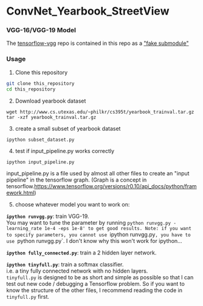 # ConvNet_Yearbook_StreetView


### VGG-16/VGG-19 Model
The [tensorflow-vgg](https://github.com/machrisaa/tensorflow-vgg) repo is contained in this repo as a ["fake submodule"](http://debuggable.com/posts/git-fake-submodules:4b563ee4-f3cc-4061-967e-0e48cbdd56cb)

### Usage

1. Clone this repository
  ```bash
  git clone this_repository
  cd this_repository
  ```

2. Download yearbook dataset
  ```
  wget http://www.cs.utexas.edu/~philkr/cs395t/yearbook_trainval.tar.gz
  tar -xzf yearbook_trainval.tar.gz 
  ```

3. create a small subset of yearbook dataset
  ```
  ipython subset_dataset.py
  ```

4. test if input_pipeline.py works correctly
  ```
  ipython input_pipeline.py
  ```
  input_pipeline.py is a file used by almost all other files to create an "input pipeline" in the tensorflow graph. (Graph is a concept in tensorflow.https://www.tensorflow.org/versions/r0.10/api_docs/python/framework.html) 
  
5. choose whatever model you want to work on:

  **`ipython runvgg.py`**: train VGG-19.  
  You may want to tune the parameter by running `python runvgg.py -learning_rate 1e-4 -eps 1e-8' to get good results. Note: if you want to specify parameters, you cannot use `ipython runvgg.py`, you have to use `python runvgg.py`. I don't know why this won't work for ipython...
  
  **`ipython fully_connected.py`**: train a 2 hidden layer network.  
  
  **`ipython tinyfull.py`**: train a softmax classifier.  
  i.e. a tiny fully connected network with no hidden layers.  
  `tinyfull.py` is designed to be as short and simple as possible so that I can test out new code / debugging a Tensorflow problem. So if you want to know the structure of the other files, I recommend reading the code in `tinyfull.py` first.
  
